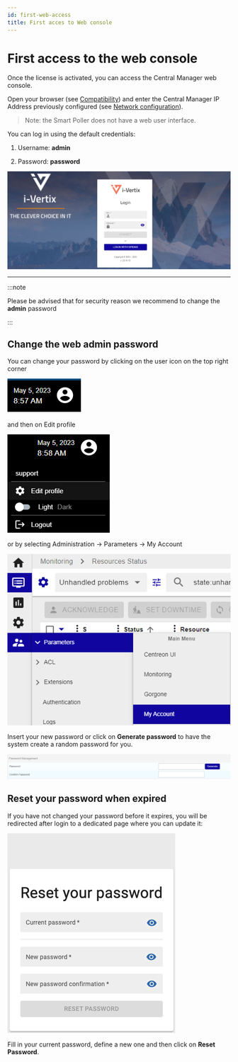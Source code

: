 ```yaml
---
id: first-web-access
title: First acces to Web console
---
```


# First access to the web console

Once the license is activated, you can access the Central Manager web console.

Open your browser (see [Compatibility](../before-you-start/compatibility.md)) and enter the Central Manager IP Address previously configured (see [Network configuration](../../installation/setup-central-poller/network-configuration.md)).

>Note: the Smart Poller does not have a web user interface.

You can log in using the default credentials:
1. Username: **admin**

2. Password: **password**

![i-Vertix web login](../../assets/configuring-smart-poller/ivertix-web-login.png)

---

:::note

Please be advised that for security reason we recommend to change the **admin** password

:::

## Change the web admin password

You can change your password by clicking on the user icon on
the top right corner

![User icon](../../assets/configuring-smart-poller/1-web-user-icon.png)

and then on Edit profile

![Edit profile](../../assets/configuring-smart-poller/2-web-user-icon.png)

or by selecting Administration -> Parameters -> My Account

![My Account](../../assets/configuring-smart-poller/3-web-user-icon.png)


Insert your new password or click on **Generate password** to
have the system create a random password for you.

![New password](../../assets/configuring-smart-poller/4-web-user-icon.png)

## Reset your password when expired
If you have not changed your password before it expires, you will be redirected after login to a dedicated page where you can update it:

![New password](../../assets/configuring-smart-poller/password_expired.png)

Fill in your current password, define a new one and then click on **Reset Password**.
